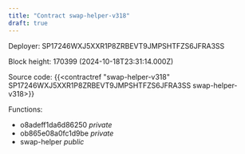 ```yaml
---
title: "Contract swap-helper-v318"
draft: true
---
```

Deployer: SP17246WXJ5XXR1P8ZRBEVT9JMPSHTFZS6JFRA3SS


 



Block height: 170399 (2024-10-18T23:31:14.000Z)

Source code: {{<contractref "swap-helper-v318" SP17246WXJ5XXR1P8ZRBEVT9JMPSHTFZS6JFRA3SS swap-helper-v318>}}

Functions:

* o8adeff1da6d86250 _private_
* ob865e08a0fc1d9be _private_
* swap-helper _public_
